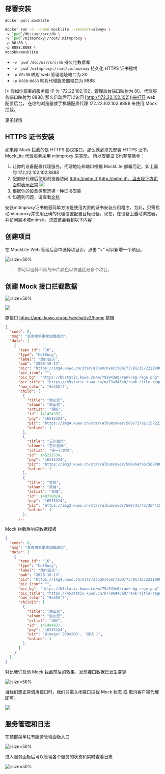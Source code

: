 ## 部署安装
```bash
docker pull mocklite
```

```bash
docker run -d --name mocklite --restart=always \
-v `pwd`/db:/usr/src/db \
-v `pwd`/mitmproxy:/root/.mitmproxy \
-p 80:80 \
-p 8888:8888 \
mocobk/mocklite
```

* ``-v `pwd`/db:/usr/src/db``  持久化数据库
* ``-v `pwd`/mitmproxy:/root/.mitmproxy``  持久化 HTTPS 证书秘钥
* `-p 80:80`  映射 web 管理地址端口为 80
* `-p 8888:8888`  映射代理服务器端口为 8888

!> 假如你部署的服务器 IP 为 172.22.102.102，管理后台端口映射为 80，代理服务端口映射为 8888, 那么启动后可以访问 [http://172.22.102.102]()来打开 web 配置后台，
在你的浏览器或手机端配置代理 172.22.102.102:8888 来使用 Mock 拦截。

[更多详情](https://github.com/mocobk/mocklite)

## HTTPS 证书安装
如果你 Mock 拦截的是 HTTPS 协议接口，那么就必须先安装 HTTPS 证书。MockLite 代理服务采用 mitmproxy 来实现，
所以安装证书也非常简单：
1. 让你的设备配置代理服务，代理地址和端口根据 MockLite 部署而定，如上面的 172.22.102.102:8888
2. 配置好代理后使用浏览器访问 [http://mitm.it](http://mitm.it)，当出现下方页面时表示正常
![](./_media/20201017193457986.jpg)
3. 根据你的设备类型选择一种证书安装
4. 如遇到问题，请查看[文档](https://docs.mitmproxy.org/stable/concepts-certificates/)


安装mitmproxy证书的最简单方法是使用内置的证书安装应用程序。为此，只需启动mitmproxy并使用正确的代理设置配置目标设备。现在，在设备上启动浏览器，并访问魔术域mitm.it。您应该会看到以下内容：

## 创建项目
在 MockLite Web 管理后台中选择项目页，点击 “+” 可以新增一个项目。

![](./_media/20201013195759860.jpg ':size=50%')

> 你可以选择不同的卡片颜色以快速区分多个项目。

## 创建 Mock 接口拦截数据
![](./_media/20201013202910962.jpg ':size=50%')

![](./_media/20201013203221067.jpg)

原接口 https://appi.kuwo.cn/api/wechat/v2/home 数据
```json
{
  "code": 0,
  "msg": "首页榜单歌单加载成功",
  "data": [
    {
      "type_id": "16",
      "type": "hotSong",
      "label": "热门音乐",
      "pub": "2020-10-13",
      "pic": "https://img4.kuwo.cn/star/albumcover/500/73/91/1572221806.jpg",
      "pic_icon": "",
      "pic_bg": "https://h5static.kuwo.cn/m/79a943e0/rank-bg-rege.png",
      "pic_title": "https://h5static.kuwo.cn/m/79a943e0/rank-title-rege.png",
      "nav_color": "#a455ff",
      "child": [
        {
          "title": "游山恋",
          "album": "游山恋",
          "artist": "海伦",
          "id": 141494937,
          "pay": "16515324",
          "pic": "https://img4.kuwo.cn/star/albumcover/500/73/91/1572221806.jpg",
          "online": 1
        },
        {
          "title": "忘川彼岸",
          "album": "忘川彼岸",
          "artist": "零一九零贰",
          "id": 145215536,
          "pay": "16515324",
          "pic": "https://img3.kuwo.cn/star/albumcover/500/64/90/567086849.jpg",
          "online": 1
        },
        {
          "title": "笑纳",
          "album": "笑纳",
          "artist": "花僮",
          "id": 148370024,
          "pay": "16515324",
          "pic": "https://img2.kuwo.cn/star/albumcover/500/31/75/3644152316.jpg",
          "online": 1
        },
      ...
```
Mock 拦截后响应数据模板
```json
{
  "code": 0,
  "msg": "首页榜单歌单加载成功",
  "data": [
    {
      "type_id": "16",
      "type": "hotSong",
      "label": "热门音乐",
      "pub": "2020-10-13",
      "pic": "https://img4.kuwo.cn/star/albumcover/500/73/91/1572221806.jpg",
      "pic_icon": "",
      "pic_bg": "https://h5static.kuwo.cn/m/79a943e0/rank-bg-rege.png",
      "pic_title": "https://h5static.kuwo.cn/m/79a943e0/rank-title-rege.png",
      "nav_color": "#a455ff",
      "child|5": [
        {
          "title": "游山恋",
          "album": "游山恋",
          "artist": "海伦",
          "id": 141494937,
          "pay": "16515324",
          "pic": "@image('200x200', '测试')",
          "online": 1
        }
      ]
    }
  ]
}
```
对比我们启动 Mock 拦截前后的效果，发现接口数据已发生变更

![](./_media/20201013203424999.jpg ':size=50%')

当我们想正常调用接口时，我们只需关闭接口拦截 Mock 状态 或 取消客户端代理即可。

![](./_media/20201013204056089.jpg)

## 服务管理和日志
在顶部菜单栏有服务管理面板入口

![](./_media/admin-board.png ':size=50%')

进入服务面板后可以管理各个服务的状态和实时查看日志

![](./_media/admin-log.png ':size=50%')

